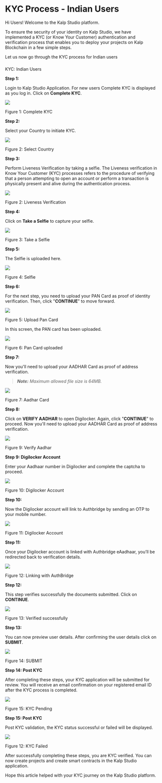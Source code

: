 # KYC Process - Indian Users

Hi Users! Welcome to the Kalp Studio platform.

To ensure the security of your identity on Kalp Studio, we have implemented a KYC (or Know Your Customer) authentication and verification process that enables you to deploy your projects on Kalp Blockchain in a few simple steps.

Let us now go through the KYC process for Indian users

### 

KYC: Indian Users

**Step 1:**

Login to Kalp Studio Application. For new users Complete KYC is displayed as you log in. Click on **Complete KYC**.

![](https://docs.kalp.studio/~gitbook/image?url=https:%2F%2Fs3-ap-south-1.amazonaws.com%2Find-cdn.freshdesk.com%2Fdata%2Fhelpdesk%2Fattachments%2Fproduction%2F1060006995548%2Foriginal%2Fk2EMIkvhkgjdwkG3kbyb51XMfupko5LeYQ.png%3F1708437415&width=768&dpr=4&quality=100&sign=4d1c35f6bfda8818bf7ab647edd203e9dc6844dfa1eb410caa9aabe2ffa32f92)

Figure 1: Complete KYC

**Step 2:**

Select your Country to initiate KYC.

![](https://docs.kalp.studio/~gitbook/image?url=https:%2F%2Fs3-ap-south-1.amazonaws.com%2Find-cdn.freshdesk.com%2Fdata%2Fhelpdesk%2Fattachments%2Fproduction%2F1060006995562%2Foriginal%2FADBZXvw5b2NTzay4tZqKJwGDEYzC56lNHw.png%3F1708437461&width=768&dpr=4&quality=100&sign=036070cbed39b06e3d4925f41ca8d8ae7cb22f36a37214c1ea11d6016269442c)

Figure 2: Select Country

**Step 3:**

Perform Liveness Verification by taking a selfie. The Liveness verification in Know Your Customer (KYC) processes refers to the procedure of verifying that a person attempting to open an account or perform a transaction is physically present and alive during the authentication process.

![](https://docs.kalp.studio/~gitbook/image?url=https:%2F%2Fs3-ap-south-1.amazonaws.com%2Find-cdn.freshdesk.com%2Fdata%2Fhelpdesk%2Fattachments%2Fproduction%2F1060006995581%2Foriginal%2FyeFGklhjKNd849r3AixmsxH2mS-CqkBW5Q.png%3F1708437513&width=768&dpr=4&quality=100&sign=dded67f6bc4a4fc13f457562ef4599f33cbfcf923af48333d337eaee03244663)

Figure 2: Liveness Verification

**Step 4:**

Click on **Take a Selfie** to capture your selfie.

![](https://docs.kalp.studio/~gitbook/image?url=https:%2F%2Fs3-ap-south-1.amazonaws.com%2Find-cdn.freshdesk.com%2Fdata%2Fhelpdesk%2Fattachments%2Fproduction%2F1060006792157%2Foriginal%2FBznMFECLnNmR7YRHfblZGXzMuSiic79XDA.png%3F1707907679&width=768&dpr=4&quality=100&sign=be55c9bbee23eab76bf947cb47bd257408a64a15c30cc50b88d10932b2c4aed9)

Figure 3: Take a Selfie

**Step 5:**

The Selfie is uploaded here.

![](https://docs.kalp.studio/~gitbook/image?url=https:%2F%2Fs3-ap-south-1.amazonaws.com%2Find-cdn.freshdesk.com%2Fdata%2Fhelpdesk%2Fattachments%2Fproduction%2F1060006995627%2Foriginal%2FiZc-zk5RLB4DozvV6GAFKHW1lgMtLmaMsw.png%3F1708437583&width=768&dpr=4&quality=100&sign=2aba262efbc2118ae5f5271034e17f4af982e2861d48fc64aa5ba525adbca00c)

Figure 4: Selfie

**Step 6:**

For the next step, you need to upload your PAN Card as proof of identity verification. Then, click "**CONTINUE**" to move forward.

![](https://docs.kalp.studio/~gitbook/image?url=https:%2F%2Fs3-ap-south-1.amazonaws.com%2Find-cdn.freshdesk.com%2Fdata%2Fhelpdesk%2Fattachments%2Fproduction%2F1060006995671%2Foriginal%2FdLQycp2wQH8Dm2N0GkAxeRlLko64a-IPrA.png%3F1708437647&width=768&dpr=4&quality=100&sign=892ae2a1c382b858e4707c1d9320d6499f1ed3f8a69771aa287594da55ce5b97)

Figure 5: Upload Pan Card

In this screen, the PAN card has been uploaded.

![](https://docs.kalp.studio/~gitbook/image?url=https:%2F%2Fs3-ap-south-1.amazonaws.com%2Find-cdn.freshdesk.com%2Fdata%2Fhelpdesk%2Fattachments%2Fproduction%2F1060006995711%2Foriginal%2Fxz1Fx1jifiXmd08plPLVMP_WPJzl4LMdow.png%3F1708437699&width=768&dpr=4&quality=100&sign=7d86d27a512aa8173ae69611a52584e1365e59e9f0fc3bac78978d372424ed76)

Figure 6: Pan Card uploaded

**Step 7:**

Now you'll need to upload your AADHAR Card as proof of address verification.

> _**Note:**_ _Maximum allowed file size is 64MB._

![](https://docs.kalp.studio/~gitbook/image?url=https:%2F%2Fs3-ap-south-1.amazonaws.com%2Find-cdn.freshdesk.com%2Fdata%2Fhelpdesk%2Fattachments%2Fproduction%2F1060006995738%2Foriginal%2FIyyoR4sHuwE6Y9afiBxtU4XhZloyIIUWUQ.png%3F1708437735&width=768&dpr=4&quality=100&sign=e39526d2fc8b2ee627b0132ce2f3af7613a3c88e084953b1512faff0078c6727)

Figure 7: Aadhar Card

**Step 8:**

Click on **VERIFY AADHAR** to open Digilocker. Again, click "**CONTINUE**" to proceed. Now you'll need to upload your AADHAR Card as proof of address verification.

![](https://docs.kalp.studio/~gitbook/image?url=https:%2F%2Fs3-ap-south-1.amazonaws.com%2Find-cdn.freshdesk.com%2Fdata%2Fhelpdesk%2Fattachments%2Fproduction%2F1060006995767%2Foriginal%2FJvVITzSLRqgyBabfTN_Rx2rlskCuh3vfYA.png%3F1708437805&width=768&dpr=4&quality=100&sign=36e1dfb7fa59ae336a569fc67c4a4621ea3ca302cce6721b2ade94d420f965a8)

Figure 9: Verify Aadhar

**Step 9: Digilocker Account**

Enter your Aadhaar number in Digilocker and complete the captcha to proceed.

![](https://docs.kalp.studio/~gitbook/image?url=https:%2F%2Fs3-ap-south-1.amazonaws.com%2Find-cdn.freshdesk.com%2Fdata%2Fhelpdesk%2Fattachments%2Fproduction%2F1060006995793%2Foriginal%2FMRdX5QVShyqo4SVQ4BicXuZsN4dxBgyg_g.png%3F1708437848&width=768&dpr=4&quality=100&sign=9e084041c02104a1a56638e4104ad1098c73de4b711de2987ddf8f57f5a87fe9)

Figure 10: Digilocker Account

**Step 10:**

Now the Digilocker account will link to Authbridge by sending an OTP to your mobile number.

![](https://docs.kalp.studio/~gitbook/image?url=https:%2F%2Fs3-ap-south-1.amazonaws.com%2Find-cdn.freshdesk.com%2Fdata%2Fhelpdesk%2Fattachments%2Fproduction%2F1060006995818%2Foriginal%2FMJMJryslIpDADVfanvRdLm0vZIc-ucAIkA.png%3F1708437880&width=768&dpr=4&quality=100&sign=437125b215c00a3d364beaf7c9368cb66dc308d409b36aa8d8b92cde4dd737a1)

Figure 11: Digilocker Account

**Step 11:**

Once your Digilocker account is linked with Authbridge eAadhaar, you’ll be redirected back to verification details.

![](https://docs.kalp.studio/~gitbook/image?url=https:%2F%2Fs3-ap-south-1.amazonaws.com%2Find-cdn.freshdesk.com%2Fdata%2Fhelpdesk%2Fattachments%2Fproduction%2F1060006995829%2Foriginal%2FAta9jkzm8SWIUthoQ-waeOzYIpexlu69Ew.png%3F1708437904&width=768&dpr=4&quality=100&sign=ad7e92cce27b90ce53378317ee6cfb874db423ddb414574bc333c0dac54a98b0)

Figure 12: Linking with AuthBridge

**Step 12:**

This step verifies successfully the documents submitted. Click on **CONTINUE**.

![](https://docs.kalp.studio/~gitbook/image?url=https:%2F%2Fs3-ap-south-1.amazonaws.com%2Find-cdn.freshdesk.com%2Fdata%2Fhelpdesk%2Fattachments%2Fproduction%2F1060006995849%2Foriginal%2FQavSjwCF5bnvQ_6MLFe7Vz411lyB4kB02w.png%3F1708437951&width=768&dpr=4&quality=100&sign=aaaeb3fe18b003f8b727823b1525ebb4b3b665fb09b1625f5a0bd74d7cb76a07)

Figure 13: Verified successfully

**Step 13:**

You can now preview user details. After confirming the user details click on **SUBMIT**.

![](https://docs.kalp.studio/~gitbook/image?url=https:%2F%2Fs3-ap-south-1.amazonaws.com%2Find-cdn.freshdesk.com%2Fdata%2Fhelpdesk%2Fattachments%2Fproduction%2F1060006995855%2Foriginal%2FrDLlG1twHCixXQ1dJkgwnvc3YSTxquwfWQ.png%3F1708437982&width=768&dpr=4&quality=100&sign=23e770bdda44f77cfc2ec3777a5486b6d7357b0b759bac598cc36a1bdf297322)

Figure 14: SUBMIT

**Step 14: Post KYC**

After completing these steps, your KYC application will be submitted for review. You will receive an email confirmation on your registered email ID after the KYC process is completed.

![](https://docs.kalp.studio/~gitbook/image?url=https:%2F%2Fs3-ap-south-1.amazonaws.com%2Find-cdn.freshdesk.com%2Fdata%2Fhelpdesk%2Fattachments%2Fproduction%2F1060006995888%2Foriginal%2Fjy_7YchJTmo96DyZDLaaGTnjZQOwhuJMGg.png%3F1708438023&width=768&dpr=4&quality=100&sign=10286224a818471321b97abab2f1efaa32a5c79277905b41213e6e9e462e830e)

Figure 15: KYC Pending

**Step 15: Post KYC**

Post KYC validation, the KYC status successful or failed will be displayed.

![](https://docs.kalp.studio/~gitbook/image?url=https:%2F%2Fs3-ap-south-1.amazonaws.com%2Find-cdn.freshdesk.com%2Fdata%2Fhelpdesk%2Fattachments%2Fproduction%2F1060006995901%2Foriginal%2FWxhIHZ5N-rfZotX_31kbmuMwENpVRLXMBA.png%3F1708438061&width=768&dpr=4&quality=100&sign=f09e1b705eaabcb8b2f140ff5bc1137a0d676aea05842449f3793c7875b58b16)

Figure 12: KYC Failed

After successfully completing these steps, you are KYC verified. You can now create projects and create smart contracts in the Kalp Studio application.

Hope this article helped with your KYC journey on the Kalp Studio platform.